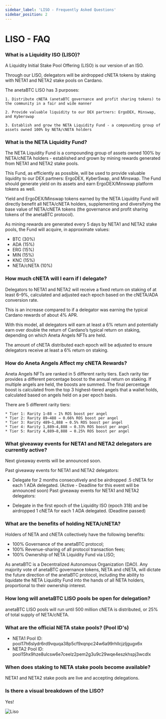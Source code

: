 ```yaml
---
sidebar_label: 'LISO - Frequently Asked Questions'
sidebar_position: 2
---
```

# LISO - FAQ

### What is a Liquidity ISO (LISO)?

A Liquidity Initial Stake Pool Offering (LISO) is our version of an ISO.

Through our LISO, delegators will be airdropped cNETA tokens by staking with NETA1 and NETA2 stake pools on Cardano.

The anetaBTC LISO has 3 purposes:

    1. Distribute cNETA (anetaBTC governance and profit sharing tokens) to the community in a fair and wide manner

    2. Provide valuable liquidity to our DEX partners: ErgoDEX, Minswap, and Kyberswap

    3. Establish and grow the NETA Liquidity Fund - a compounding group of assets owned 100% by NETA/cNETA holders




### What is the NETA Liquidity Fund?

The NETA Liquidity Fund is a compounding group of assets owned 100% by NETA/cNETA holders - established and grown by mining rewards generated from NETA1 and NETA2 stake pools.

This Fund, as efficiently as possible, will be used to provide valuable liquidity to our DEX partners: ErgoDEX, KyberSwap, and Minswap. The Fund should generate yield on its assets and earn ErgoDEX/Minswap platform tokens as well.

Yield and ErgoDEX/Minswap tokens earned by the NETA Liquidity Fund will directly benefit all NETA/cNETA holders, supplementing and diversifying the base value of NETA/cNETA tokens (the governance and profit sharing tokens of the anetaBTC protocol).

As mining rewards are generated every 5 days by NETA1 and NETA2 stake pools, the Fund will acquire, in approximate values:

 * BTC (30%)
 * ADA (15%)
 * ERG (15%)
 * MIN (15%)
 * KNC (15%)
 * NETA/cNETA (10%)

### How much cNETA will I earn if I delegate?

Delegators to NETA1 and NETA2 will receive a fixed return on staking of at least 6–9%, calculated and adjusted each epoch based on the cNETA/ADA conversion rate.

This is an increase compared to if a delegator was earning the typical Cardano rewards of about 4% APR.

With this model, all delegators will earn at least a 6% return and potentially earn over double the return of Cardano’s typical return on staking, depending on which Aneta Angels NFTs are held.

The amount of cNETA distributed each epoch will be adjusted to ensure delegators receive at least a 6% return on staking.




### How do Aneta Angels Affect my cNETA Rewards?

Aneta Angels NFTs are ranked in 5 different rarity tiers. Each rarity tier provides a different percentage boost to the annual return on staking. If multiple angels are held, the boosts are summed. The final percentage boost is calculated from the top 3 highest-tiered angels that a wallet holds, calculated based on angels held on a per epoch basis.


There are 5 different rarity tiers:

	* Tier 1: Rarity 1–88 → 1% ROS boost per angel
	* Tier 2: Rarity 89–488 → 0.66% ROS boost per angel
	* Tier 3: Rarity 489–1,888 → 0.5% ROS boost per angel
	* Tier 4: Rarity 1,889–4,888 → 0.33% ROS boost per angel
	* Tier 5: Rarity 4,889–8,888 → 0.25% ROS boost per angel





### What giveaway events for NETA1 and NETA2 delegators are currently active?

Next giveaway events will be announced soon.

Past giveaway events for NETA1 and NETA2 delegators:

* Delegate for 2 months consecutively and be airdropped .5 cNETA for each 1 ADA delegated. (Active - Deadline for this event will be announced soon)
Past giveaway events for NETA1 and NETA2 delegators:

* Delegate in the first epoch of the Liquidity ISO (epoch 318) and be airdropped 1 cNETA for each 1 ADA delegated. (Deadline passed)




### What are the benefits of holding NETA/cNETA?

Holders of NETA and cNETA collectively have the following benefits:

 * 100% Governance of the anetaBTC protocol;
 * 100% Revenue-sharing of all protocol transaction fees;
 * 100% Ownership of NETA Liquidity Fund via LISO; 

As anetaBTC is a Decentralized Autonomous Organization (DAO). Any majority vote of anetaBTC governance tokens, NETA and cNETA, will dictate the future direction of the anetaBTC protocol, including the ability to liquidate the NETA Liquidity Fund into the hands of all NETA holders, proportional to their ownership interest.



### How long will anetaBTC LISO pools be open for delegation?

anetaBTC LISO pools will run until 500 million cNETA is distributed, or 25% of total supply of NETA/cNETA.




### What are the official NETA stake pools? (Pool ID's)

 * NETA1 Pool ID: pool17h6slydr6rd9vquqa38p5cf9xqnpc24w6a99rhllcjzljgugx6x
 * NETA2 Pool ID: pool15hx9hze8ulcsw6e7ceelz2pem2g3u9c29wqe4eszkhspj3wcdlx




### When does staking to NETA stake pools become available?

NETA1 and NETA2 stake pools are live and accepting delegations.





### Is there a visual breakdown of the LISO?

Yes!

![Liso](../../../static/img/liso/liso.png "LISO Explanation")
